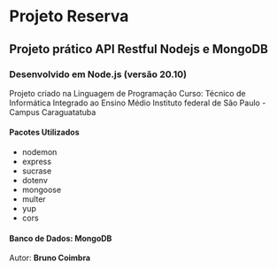 # Projeto Reserva

## Projeto prático API Restful Nodejs e MongoDB

### Desenvolvido em Node.js (versão 20.10)

Projeto criado na Linguagem de Programação
Curso: Técnico de Informática Integrado ao Ensino Médio
Instituto federal de São Paulo - Campus Caraguatatuba

#### Pacotes Utilizados

- nodemon
- express
- sucrase
- dotenv
- mongoose
- multer
- yup
- cors

#### Banco de Dados: MongoDB

Autor: **Bruno Coimbra**
